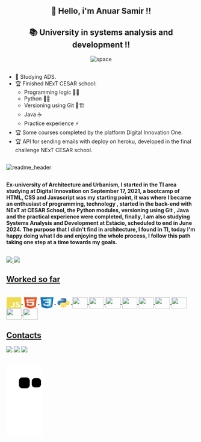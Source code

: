 <div align="center">
 
 <h2> 👋 Hello, i'm Anuar Samir !!</h2>
 
<h2> 📚 University in systems analysis and development !! </h2>

![space](https://user-images.githubusercontent.com/89000535/177871995-92de06e4-cf68-4be0-af37-93555eaf455e.gif)


</div>

##
- 🚀 Studying ADS.
- 🏆 Finished NExT CESAR school: 
   - Programming logic 👨‍💻 
   - Python 🐍🐼 
   - Versioning using Git 🧱🏗   
   - Java ☕
   - Practice experience ⚡️
- 🏆 Some courses completed by the platform Digital Innovation One. 
- 🏆 API for sending emails with deploy on heroku, developed in the final challenge NExT CESAR school.
##

![readme_header](https://user-images.githubusercontent.com/89000535/177470224-49123c3d-78e0-493a-9b30-962f722ea0ef.gif)


##

<h4>    Ex-university of Architecture and Urbanism, I started in the TI area studying at Digital Innovation on September 17, 2021, a bootcamp of HTML, CSS and Javascript was my starting point, it was where I became an enthusiast of programming, technology , started in the back-end with NExT at CESAR School, the Python modules, versioning using Git , Java and the practical experience were completed, finally, I am also studying Systems Analysis and Development at Estácio, scheduled to end in June 2024. The purpose that I didn't find in architecture, I found in TI, today I'm happy doing what I do and enjoying the whole process, I follow this path taking one step at a time towards my goals.</h4>

##

<div align="left">
  <a href="https://github.com/SamirMamede">
  <img height="180em" src="https://github-readme-stats.vercel.app/api?username=SamirMamede&show_icons=true&theme=dracula&include_all_commits=true&count_private=true"/>
  <img height="180em" src="https://github-readme-stats.vercel.app/api/top-langs/?username=SamirMamede&layout=compact&langs_count=7&theme=dracula"/>  
</div>

##

<h2> Worked so far </h2>

<div style="display: inline_block"><br>
  <img align="center" alt="Rafa-Js" height="30" width="40" src="https://raw.githubusercontent.com/devicons/devicon/master/icons/javascript/javascript-plain.svg">
  <img align="center" alt="Rafa-HTML" height="30" width="40" src="https://raw.githubusercontent.com/devicons/devicon/master/icons/html5/html5-original.svg">
  <img align="center" alt="Rafa-CSS" height="30" width="40" src="https://raw.githubusercontent.com/devicons/devicon/master/icons/css3/css3-original.svg">
  <img align="center" alt="Rafa-Python" height="30" width="40" src="https://raw.githubusercontent.com/devicons/devicon/master/icons/python/python-original.svg">
  <img align="center" height="30" width="40" src="https://cdn.jsdelivr.net/gh/devicons/devicon/icons/pandas/pandas-original.svg" />
  <img align="center" height="30" width="40" src="https://cdn.jsdelivr.net/gh/devicons/devicon/icons/git/git-original.svg" />
  <img align="center" height="30" width="40" src="https://cdn.jsdelivr.net/gh/devicons/devicon/icons/java/java-original.svg" />
  <img align="center" height="30" width="40" src="https://cdn.jsdelivr.net/gh/devicons/devicon/icons/mysql/mysql-original-wordmark.svg" />
  <img align="center" height="30" width="40" src="https://cdn.jsdelivr.net/gh/devicons/devicon/icons/bootstrap/bootstrap-original.svg" />
  <img align="center" height="30" width="40" src="https://cdn.jsdelivr.net/gh/devicons/devicon/icons/postgresql/postgresql-original.svg" />
  <img align="center" height="30" width="40" src="https://cdn.jsdelivr.net/gh/devicons/devicon/icons/spring/spring-original.svg" />
  <img align="center" height="30" width="40" src="https://cdn.jsdelivr.net/gh/devicons/devicon/icons/django/django-plain.svg" />
  <img align="center" height="30" width="40" src="https://cdn.jsdelivr.net/gh/devicons/devicon/icons/angularjs/angularjs-original.svg" />
 </div>
  
  ##
  
  
 <h2> Contacts </h2>

  
<div>
    <a href="https://instagram.com/samir.mamede" target="_blank"><img src="https://img.shields.io/badge/-Instagram-%23E4405F?style=for-the-badge&logo=instagram&logoColor=white" target="_blank"></a>
    <a href="https://www.linkedin.com/in/anuar-samir-farias-mamede-2ba299224" target="_blank"><img src="https://img.shields.io/badge/-LinkedIn-%230077B5?style=for-the-badge&logo=linkedin&logoColor=white" target="_blank"></a>
    <a href = "mailto:anuarsamir@gmail.com"><img src="https://img.shields.io/badge/-Gmail-%23333?style=for-the-badge&logo=gmail&logoColor=white" target="_blank"></a>   
</div>

##

![Snake animation](https://github.com/SamirMamede/SamirMamede/blob/output/github-contribution-grid-snake.svg)

##

<!---
SamirMamede/SamirMamede is a ✨ special ✨ repository because its `README.md` (this file) appears on your GitHub profile.
You can click the Preview link to take a look at your changes.
--->
